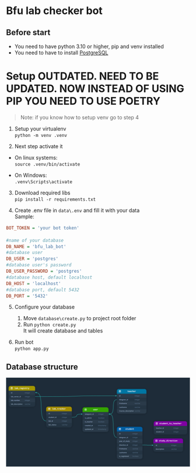 # Bfu lab checker bot

## Before start

- You need to have python 3.10 or higher, pip and venv installed
- You need to have to install [PostgreSQL](https://www.postgresql.org/download/)

# Setup OUTDATED. NEED TO BE UPDATED. NOW INSTEAD OF USING PIP YOU NEED TO USE POETRY

> Note: if you know how to setup venv go to step 4

1. Setup your virtualenv<br/>
   `python -m venv .venv`

2. Next step activate it<br/>

- On linux systems:<br/>
  `source .venv/bin/activate`

- On Windows:<br/>
  `.venv\Scripts\activate`

3. Download required libs<br/>
   `pip install -r requirements.txt`

4. Create .env file in `data\.env` and fill it with your data<br/>
   Sample:

```ini
BOT_TOKEN = 'your bot token'

#name of your database
DB_NAME = 'bfu_lab_bot'
#database user
DB_USER = 'postgres'
#database user's password
DB_USER_PASSWORD = 'postgres'
#database host, default localhost
DB_HOST = 'localhost'
#database port, default 5432
DB_PORT = '5432'
```

5. Configure your database<br/>

   1. Move `database\create.py` to project root folder
   2. Run `python create.py`<br/>
      It will create database and tables

6. Run bot<br/>
   `python app.py`

## Database structure<br/>

![Database structure](img/db_structure.png)
